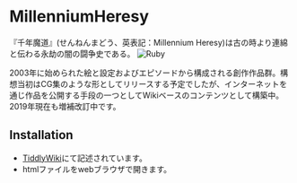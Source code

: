 MillenniumHeresy
====
『千年魔道』(せんねんまどう、英表記：Millennium Heresy)は古の時より連綿と伝わる永劫の闇の闘争史である。 
![Ruby](https://user-images.githubusercontent.com/8433297/61588488-7faeef00-abd7-11e9-8444-39a7acf2029e.jpg)

2003年に始められた絵と設定およびエピソードから構成される創作作品群。構想当初はCG集のような形としてリリースする予定でしたが、インターネットを通じ作品を公開する手段の一つとしてWikiベースのコンテンツとして構築中。2019年現在も増補改訂中です。

## Installation
* [TiddlyWiki](https://tiddlywiki.com/)にて記述されています。
* htmlファイルをwebブラウザで開きます。
